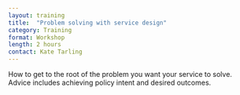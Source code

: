 ```yaml
---
layout: training
title:  "Problem solving with service design"
category: Training
format: Workshop
length: 2 hours
contact: Kate Tarling
---
```


How to get to the root of the problem you want your service to solve. Advice includes achieving policy intent and desired outcomes.
